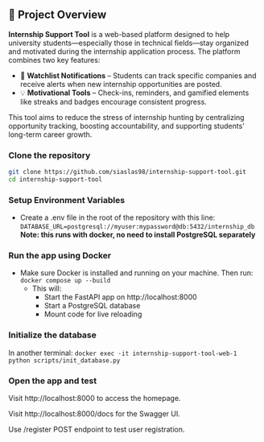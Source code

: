 ## 🎯 Project Overview

**Internship Support Tool** is a web-based platform designed to help university students—especially those in technical fields—stay organized and motivated during the internship application process. The platform combines two key features:

- 🔔 **Watchlist Notifications** – Students can track specific companies and receive alerts when new internship opportunities are posted.
- 💡 **Motivational Tools** – Check-ins, reminders, and gamified elements like streaks and badges encourage consistent progress.

This tool aims to reduce the stress of internship hunting by centralizing opportunity tracking, boosting accountability, and supporting students' long-term career growth.

### Clone the repository

```bash
git clone https://github.com/siaslas98/internship-support-tool.git
cd internship-support-tool
```

### Setup Environment Variables

- Create a .env file in the root of the repository with this line:
  `DATABASE_URL=postgresql://myuser:mypassword@db:5432/internship_db`
  **Note: this runs with docker, no need to install PostgreSQL separately**

### Run the app using Docker

- Make sure Docker is installed and running on your machine. Then run:
  `docker compose up --build`
  - This will:
    - Start the FastAPI app on http://localhost:8000
    - Start a PostgreSQL database
    - Mount code for live reloading

### Initialize the database

In another terminal:
`docker exec -it internship-support-tool-web-1 python scripts/init_database.py`

### Open the app and test

Visit http://localhost:8000 to access the homepage.

Visit http://localhost:8000/docs for the Swagger UI.

Use /register POST endpoint to test user registration.
